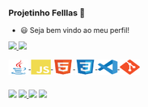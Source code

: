 ### Projetinho Felllas 🤙

- 😃 Seja bem vindo ao meu perfil!

<div>
    <a href="https://github.com/VitorBsdc">
    <img height="160em" src="https://github-readme-stats.vercel.app/api?username=VitorBsdc&show_icons=true&theme=tokyonight&include_all_commits=true&count_private=true"/>
    <img height="160em" src="https://github-readme-stats.vercel.app/api/top-langs/?username=VitorBsdc&layout=compact&langs_count=7&theme=tokyonight"/>
</div>
  
<div style="display: inline_block"><br>
    <img align="center" alt="VitorBsdc" height="30" width="40" src="https://raw.githubusercontent.com/devicons/devicon/master/icons/java/java-original.svg">
    <img align="center" alt="VitorBsdc" height="30" width="40" src="https://raw.githubusercontent.com/devicons/devicon/master/icons/javascript/javascript-plain.svg">
    <img align="center" alt="VitorBsdc" height="30" width="40" src="https://raw.githubusercontent.com/devicons/devicon/master/icons/html5/html5-original.svg">
    <img align="center" alt="VitorBsdc" height="30" width="40" src="https://raw.githubusercontent.com/devicons/devicon/master/icons/css3/css3-original.svg">
    <img align="center" alt="VitorBsdc" height="30" width="40" src="https://raw.githubusercontent.com/devicons/devicon/master/icons/vscode/vscode-original.svg">
    <img align="center" alt="VitorBsdc" height="30" width="40" src="https://raw.githubusercontent.com/devicons/devicon/master/icons/git/git-original.svg">
</div>
  
##
  
<div> 
    <a href="https://www.instagram.com/vitor_bsdc/" target="_blank"><img src="https://img.shields.io/badge/Instagram-E4405F?style=for-the-badge&logo=instagram&logoColor=white" target="_blank"></a>
    <a href="https://discord.gg/NQUNMgfaap" target="_blank"><img src="https://img.shields.io/badge/Discord-7289DA?style=for-the-badge&logo=discord&logoColor=white" target="_blank">     </a> 
    <a href = "mailto:vitor.bsdc@gmail.com"><img src="https://img.shields.io/badge/Gmail-D14836?style=for-the-badge&logo=gmail&logoColor=white" target="_blank"></a>
    <a href="https://www.linkedin.com/in/vitor-benedito/" target="_blank"><img src="https://img.shields.io/badge/-LinkedIn-%230077B5?style=for-the-badge&logo=linkedin&logoColor=white" target="_blank"></a> 
</div>
